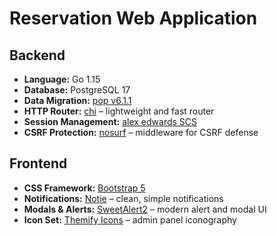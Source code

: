 # Reservation Web Application

## Backend
- **Language:** Go 1.15  
- **Database:** PostgreSQL 17  
- **Data Migration:** [pop v6.1.1](https://github.com/gobuffalo/pop)  
- **HTTP Router:** [chi](https://github.com/go-chi/chi) – lightweight and fast router  
- **Session Management:** [alex edwards SCS](https://github.com/alexedwards/scs/v2)  
- **CSRF Protection:** [nosurf](https://github.com/justinas/nosurf) – middleware for CSRF defense  

## Frontend
- **CSS Framework:** [Bootstrap 5](https://getbootstrap.com/)  
- **Notifications:** [Notie](https://github.com/jaredreich/notie) – clean, simple notifications  
- **Modals & Alerts:** [SweetAlert2](https://sweetalert2.github.io/) – modern alert and modal UI  
- **Icon Set:** [Themify Icons](https://themify.me/themify-icons) – admin panel iconography  
